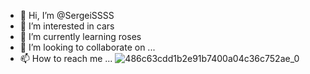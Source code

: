- 👋 Hi, I’m @SergeiSSSS
- 👀 I’m interested in cars
- 🌱 I’m currently learning roses
- 💞️ I’m looking to collaborate on ...
- 📫 How to reach me ...
![486c63cdd1b2e91b7400a04c36c752ae_0](https://github.com/SergeiSSSS/SergeiSSSS/assets/155650146/21d2a134-3c54-46a2-92df-1f07d4a4c901)

<!---
SergeiSSSS/SergeiSSSS is a ✨ special ✨ repository because its `README.md` (this file) appears on your GitHub profile.
You can click the Preview link to take a look at your changes.
--->
